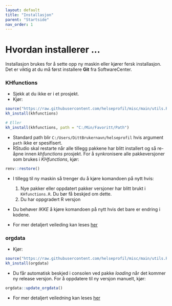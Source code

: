 ```yaml
---
layout: default
title: "Installasjon"
parent: "Startside"
nav_order: 1  
---
```


# Hvordan installerer ...

Installasjon brukes for å sette opp ny maskin eller kjører fersk installasjon.
Det er viktig at du må først installere **Git** fra SoftwareCenter.

### KHfunctions
- Sjekk at du ikke er i et prosjekt.
- Kjør:

```R
source("https://raw.githubusercontent.com/helseprofil/misc/main/utils.R")
kh_install(khfunctions)

# Eller
kh_install(khfunctions, path = "C:/Min/Favoritt/Path")
```
- Standard path blir `C:/Users/DittBrukernavn/helseprofil` hvis argument `path` ikke er spesifisert.
- RStudio skal restarte når alle tillegg pakkene har blitt installert og så re-åpne innen *khfunctions* prosjekt.
For å synkronisere alle pakkeversjoner som brukes i *KHfunctions*, kjør:

```R
renv::restore()
```

- I tillegg til ny maskin så trenger du å kjøre komandoen på nytt hvis:
  1. Nye pakker eller oppdatert pakker versjoner har blitt brukt i `KHfunctions.R`. Du bør få beskjed om dette.
  2. Du har oppgradert R versjon

- Du behøver *IKKE* å kjøre komandoen på nytt hvis det bare er endring i kodene. 

- For mer detaljert veileding kan leses [her](https://github.com/helseprofil/khfunctions#khfunctions "khfunctions")

### orgdata
- Kjør:

```R
source("https://raw.githubusercontent.com/helseprofil/misc/main/utils.R")
kh_install(orgdata)
```
- Du får automatisk beskjed i consolen ved pakke *loading* når det kommer ny
  release versjon. For å oppdatere til ny versjon manuelt, kjør:

```R
orgdata::update_orgdata()
```
- For mer detaljert veiledning kan leses [her](https://helseprofil.github.io/orgdata "orgdata")
